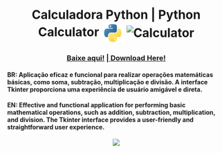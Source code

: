 <h1 align="center">
Calculadora Python | Python Calculator
<img align="center" alt="Python" height="50" width="50" src="https://raw.githubusercontent.com/devicons/devicon/master/icons/python/python-original.svg">
<img align="center" alt="Calculator" height="50" width="50" src="https://upload.wikimedia.org/wikipedia/commons/1/1e/Circle-icons-calculator.svg">
</h1>

<h3 align="center">
<a href="https://github.com/menezesalexandre-development/calculadora_python/releases/tag/python_calc">Baixe aqui!</a>
<a href="https://github.com/menezesalexandre-development/calculadora_python/releases/tag/python_calc"> | Download Here!</a>
</h3>

<div class="description">
<div  align="left" id="desc_text">
<h4>
BR: Aplicação eficaz e funcional para realizar operações matemáticas básicas, como soma, subtração, multiplicação e divisão. A interface Tkinter proporciona uma experiência de usuário amigável e direta.
</h4>

<h4>
EN: Effective and functional application for performing basic mathematical operations, such as addition, subtraction, multiplication, and division. The Tkinter interface provides a user-friendly and straightforward user experience.
</h4>
</div>

<div align="center" id="desc_img">
<img src="https://github.com/menezesalexandre-development/calculadora_python/assets/105326153/202d0fa6-004e-4151-b9b9-e1003de14d29">
</div>
</div>




